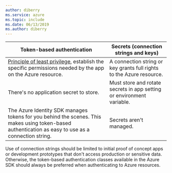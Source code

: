 ```yaml
---
author: diberry
ms.service: azure
ms.topic: include
ms.date: 06/13/2019
ms.author: diberry
---
```


|Token-based authentication|Secrets (connection strings and keys)|
|--|--|
|[Principle of least privilege](https://en.wikipedia.org/wiki/Principle_of_least_privilege), establish the specific permissions needed by the app on the Azure resource. | A connection string or key grants full rights to the Azure resource.|
|There's no application secret to store.| Must store and rotate secrets in app setting or environment variable.|
|The Azure Identity SDK manages tokens for you behind the scenes. This makes using token-based authentication as easy to use as a connection string.|Secrets aren't managed.|

Use of connection strings should be limited to initial proof of concept apps or development prototypes that don't access production or sensitive data.  Otherwise, the token-based authentication classes available in the Azure SDK should always be preferred when authenticating to Azure resources.